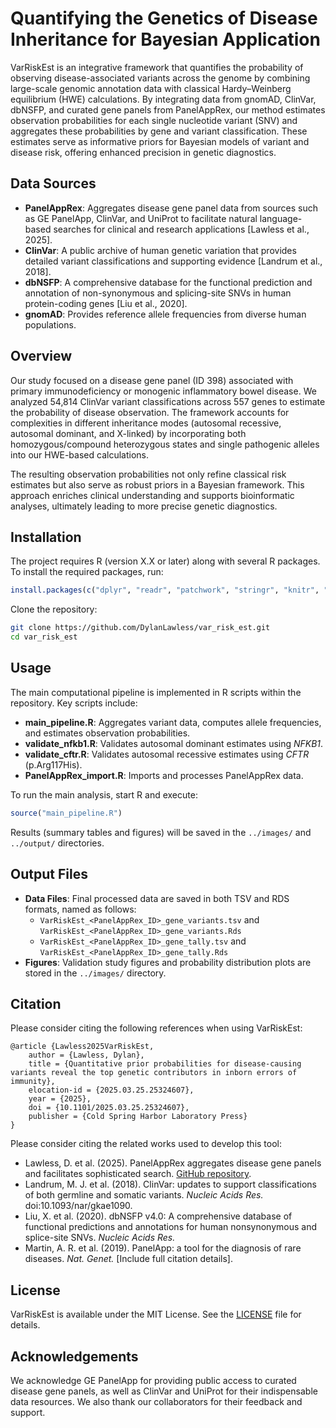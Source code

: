 # Quantifying the Genetics of Disease Inheritance for Bayesian Application

VarRiskEst is an integrative framework that quantifies the probability of observing disease-associated variants across the genome by combining large-scale genomic annotation data with classical Hardy–Weinberg equilibrium (HWE) calculations. By integrating data from gnomAD, ClinVar, dbNSFP, and curated gene panels from PanelAppRex, our method estimates observation probabilities for each single nucleotide variant (SNV) and aggregates these probabilities by gene and variant classification. These estimates serve as informative priors for Bayesian models of variant and disease risk, offering enhanced precision in genetic diagnostics.

## Data Sources

- **PanelAppRex**: Aggregates disease gene panel data from sources such as GE PanelApp, ClinVar, and UniProt to facilitate natural language-based searches for clinical and research applications \[Lawless et al., 2025\].
- **ClinVar**: A public archive of human genetic variation that provides detailed variant classifications and supporting evidence \[Landrum et al., 2018\].
- **dbNSFP**: A comprehensive database for the functional prediction and annotation of non-synonymous and splicing-site SNVs in human protein-coding genes \[Liu et al., 2020\].
- **gnomAD**: Provides reference allele frequencies from diverse human populations.

## Overview

Our study focused on a disease gene panel (ID 398) associated with primary immunodeficiency or monogenic inflammatory bowel disease. We analyzed 54,814 ClinVar variant classifications across 557 genes to estimate the probability of disease observation. The framework accounts for complexities in different inheritance modes (autosomal recessive, autosomal dominant, and X-linked) by incorporating both homozygous/compound heterozygous states and single pathogenic alleles into our HWE-based calculations.

The resulting observation probabilities not only refine classical risk estimates but also serve as robust priors in a Bayesian framework. This approach enriches clinical understanding and supports bioinformatic analyses, ultimately leading to more precise genetic diagnostics.

## Installation

The project requires R (version X.X or later) along with several R packages. To install the required packages, run:

```r
install.packages(c("dplyr", "readr", "patchwork", "stringr", "knitr", "kableExtra"))
```

Clone the repository:

```bash
git clone https://github.com/DylanLawless/var_risk_est.git
cd var_risk_est
```

## Usage

The main computational pipeline is implemented in R scripts within the repository. Key scripts include:

- **main_pipeline.R**: Aggregates variant data, computes allele frequencies, and estimates observation probabilities.
- **validate_nfkb1.R**: Validates autosomal dominant estimates using *NFKB1*.
- **validate_cftr.R**: Validates autosomal recessive estimates using *CFTR* (p.Arg117His).
- **PanelAppRex_import.R**: Imports and processes PanelAppRex data.

To run the main analysis, start R and execute:

```r
source("main_pipeline.R")
```

Results (summary tables and figures) will be saved in the `../images/` and `../output/` directories.

## Output Files

- **Data Files**: Final processed data are saved in both TSV and RDS formats, named as follows:
  - `VarRiskEst_<PanelAppRex_ID>_gene_variants.tsv` and `VarRiskEst_<PanelAppRex_ID>_gene_variants.Rds`
  - `VarRiskEst_<PanelAppRex_ID>_gene_tally.tsv` and `VarRiskEst_<PanelAppRex_ID>_gene_tally.Rds`
- **Figures**: Validation study figures and probability distribution plots are stored in the `../images/` directory.

## Citation

Please consider citing the following references when using VarRiskEst:

```
@article {Lawless2025VarRiskEst,
	author = {Lawless, Dylan},
	title = {Quantitative prior probabilities for disease-causing variants reveal the top genetic contributors in inborn errors of immunity},
	elocation-id = {2025.03.25.25324607},
	year = {2025},
	doi = {10.1101/2025.03.25.25324607},
	publisher = {Cold Spring Harbor Laboratory Press}
}

```

Please consider citing the related works used to develop this tool:

- Lawless, D. et al. (2025). PanelAppRex aggregates disease gene panels and facilitates sophisticated search. [GitHub repository](https://github.com/DylanLawless/PanelAppRex).
- Landrum, M. J. et al. (2018). ClinVar: updates to support classifications of both germline and somatic variants. *Nucleic Acids Res.* doi:10.1093/nar/gkae1090.
- Liu, X. et al. (2020). dbNSFP v4.0: A comprehensive database of functional predictions and annotations for human nonsynonymous and splice-site SNVs. *Nucleic Acids Res.*
- Martin, A. R. et al. (2019). PanelApp: a tool for the diagnosis of rare diseases. *Nat. Genet.* [Include full citation details].


## License

VarRiskEst is available under the MIT License. See the [LICENSE](LICENSE) file for details.

## Acknowledgements

We acknowledge GE PanelApp for providing public access to curated disease gene panels, as well as ClinVar and UniProt for their indispensable data resources. We also thank our collaborators for their feedback and support.

